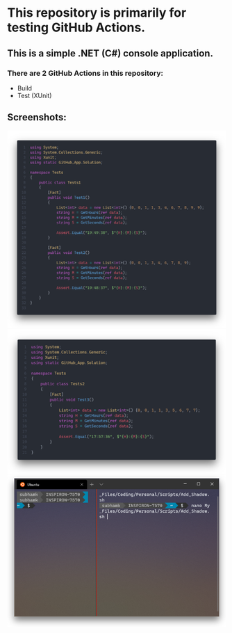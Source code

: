 # This repository is primarily for testing GitHub Actions.
## This is a simple .NET (C#) console application.
### There are 2 GitHub Actions in this repository:
- Build
- Test (XUnit)

## Screenshots:
![Tests1](/Assets/ss01.png)
![Tests1](/Assets/ss02.png)
![Tests1](/Assets/ss3.png)